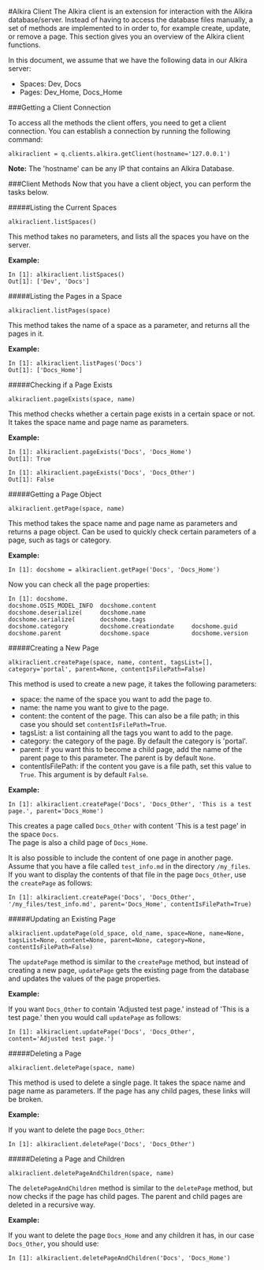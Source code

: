 #Alkira Client
The Alkira client is an extension for interaction with the Alkira database/server. Instead of having to access the database files manually, a set of methods are implemented to in order to, for example create, update, or remove a page. This section gives you an overview of the Alkira client functions.

In this document, we assume that we have the following data in our Alkira server:

* Spaces: Dev, Docs
* Pages: Dev\_Home, Docs\_Home


###Getting a Client Connection

To access all the methods the client offers, you need to get a client connection. You can establish a connection by running the following command:  

    alkiraclient = q.clients.alkira.getClient(hostname='127.0.0.1')

__Note:__ The 'hostname' can be any IP that contains an Alkira Database.


###Client Methods
Now that you have a client object, you can perform the tasks below.


#####Listing the Current Spaces
    
    alkiraclient.listSpaces()

This method takes no parameters, and lists all the spaces you have on the server.

__Example:__  

    In [1]: alkiraclient.listSpaces()
    Out[1]: ['Dev', 'Docs']


#####Listing the Pages in a Space

    alkiraclient.listPages(space)

This method takes the name of a space as a parameter, and returns all the pages in it.

__Example:__  

    In [1]: alkiraclient.listPages('Docs')
    Out[1]: ['Docs_Home']


#####Checking if a Page Exists

    alkiraclient.pageExists(space, name)

This method checks whether a certain page exists in a certain space or not. It takes the space name and page name as parameters.

__Example:__  

    In [1]: alkiraclient.pageExists('Docs', 'Docs_Home')
    Out[1]: True
    
    In [1]: alkiraclient.pageExists('Docs', 'Docs_Other')
    Out[1]: False


#####Getting a Page Object

    alkiraclient.getPage(space, name)

This method takes the space name and page name as parameters and returns a page object. Can be used to quickly check certain parameters of a page, such as tags or category.

__Example:__  

    In [1]: docshome = alkiraclient.getPage('Docs', 'Docs_Home')

Now you can check all the page properties:  

    In [1]: docshome.
    docshome.OSIS_MODEL_INFO  docshome.content          docshome.deserialize(     docshome.name             docshome.serialize(       docshome.tags             
    docshome.category         docshome.creationdate     docshome.guid             docshome.parent           docshome.space            docshome.version     


#####Creating a New Page

    alkiraclient.createPage(space, name, content, tagsList=[], category='portal', parent=None, contentIsFilePath=False)

This method is used to create a new page, it takes the following parameters:  

* space: the name of the space you want to add the page to.
* name: the name you want to give to the page.
* content: the content of the page. This can also be a file path; in this case you should set `contentIsFilePath=True`.
* tagsList: a list containing all the tags you want to add to the page.
* category: the category of the page. By default the category is 'portal'.
* parent: if you want this to become a child page, add the name of the parent page to this parameter. The parent is by default `None`.
* contentIsFilePath: if the content you gave is a file path, set this value to `True`. This argument is by default `False`.

__Example:__  

    In [1]: alkiraclient.createPage('Docs', 'Docs_Other', 'This is a test page.', parent='Docs_Home')

This creates a page called `Docs_Other` with content 'This is a test page' in the space `Docs`.  
The page is also a child page of `Docs_Home`.

It is also possible to include the content of one page in another page. Assume that you have a file called `test_info.md` in the directory `/my_files`. If you want to display the contents of that file in the page `Docs_Other`, use the `createPage` as follows:  

    In [1]: alkiraclient.createPage('Docs', 'Docs_Other', '/my_files/test_info.md', parent='Docs_Home', contentIsFilePath=True)


#####Updating an Existing Page

    alkiraclient.updatePage(old_space, old_name, space=None, name=None, tagsList=None, content=None, parent=None, category=None, contentIsFilePath=False)

The `updatePage` method is similar to the `createPage` method, but instead of creating a new page, `updatePage` gets the existing page from the database and updates the values of the page properties.

__Example:__  

If you want `Docs_Other` to contain 'Adjusted test page.' instead of 'This is a test page.' then you would call `updatePage` as follows:  

    In [1]: alkiraclient.updatePage('Docs', 'Docs_Other', content='Adjusted test page.')


#####Deleting a Page

    alkiraclient.deletePage(space, name)

This method is used to delete a single page. It takes the space name and page name as parameters. If the page has any child pages, these links will be broken.

__Example:__  

If you want to delete the page `Docs_Other`:  

    In [1]: alkiraclient.deletePage('Docs', 'Docs_Other')


#####Deleting a Page and Children

    alkiraclient.deletePageAndChildren(space, name)

The `deletePageAndChildren` method is similar to the `deletePage` method, but now checks if the page has child pages. The parent and child pages are deleted in a recursive way.

__Example:__  

If you want to delete the page `Docs_Home` and any children it has, in our case `Docs_Other`, you should use:  

    In [1]: alkiraclient.deletePageAndChildren('Docs', 'Docs_Home')


